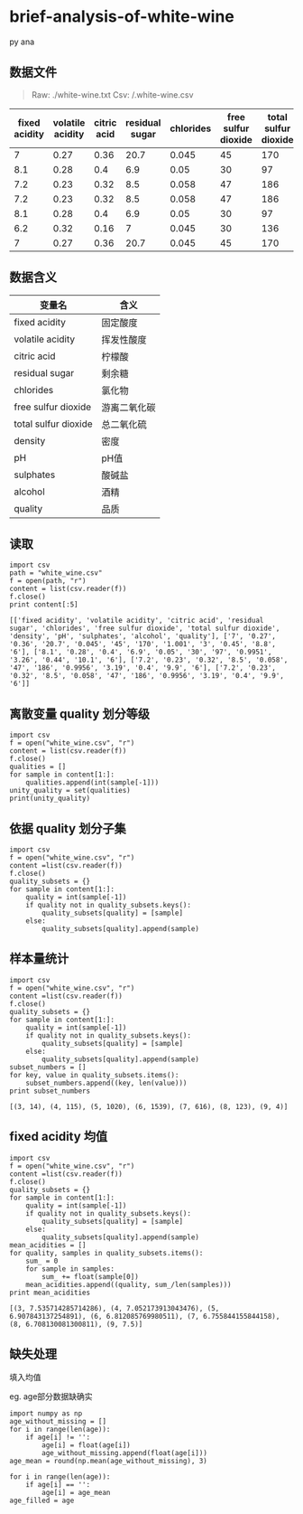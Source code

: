 # brief-analysis-of-white-wine

py ana

## 数据文件

> Raw: ./white-wine.txt    Csv: /.white-wine.csv

|fixed acidity|volatile acidity|citric acid|residual sugar|chlorides|free sulfur dioxide|total sulfur dioxide|density|pH|sulphates|alcohol|quality|
|----|----|----|----|----|----|----|----|----|----|----|----|
|7|0.27|0.36|20.7|0.045|45|170|1.001|3|0.45|8.8|6|
|8.1|0.28|0.4|6.9|0.05|30|97|0.9951|3.26|0.44|10.1|6|
|7.2|0.23|0.32|8.5|0.058|47|186|0.9956|3.19|0.4|9.9|6|
|7.2|0.23|0.32|8.5|0.058|47|186|0.9956|3.19|0.4|9.9|6|
|8.1|0.28|0.4|6.9|0.05|30|97|0.9951|3.26|0.44|10.1|6|
|6.2|0.32|0.16|7|0.045|30|136|0.9949|3.18|0.47|9.6|6|
|7|0.27|0.36|20.7|0.045|45|170|1.001|3|0.45|8.8|6|

## 数据含义

|变量名|含义|
|----|---|
|fixed acidity|固定酸度|
|volatile acidity|挥发性酸度|
|citric acid|柠檬酸|
|residual sugar|剩余糖|
|chlorides|氯化物|
|free sulfur dioxide|游离二氧化碳|
|total sulfur dioxide|总二氧化硫|
|density|密度|
|pH|pH值|
|sulphates|酸碱盐|
|alcohol|酒精|
|quality|品质|

## 读取

```
import csv
path = "white_wine.csv"
f = open(path, "r")
content = list(csv.reader(f))
f.close()
print content[:5]
```

```
[['fixed acidity', 'volatile acidity', 'citric acid', 'residual sugar', 'chlorides', 'free sulfur dioxide', 'total sulfur dioxide', 'density', 'pH', 'sulphates', 'alcohol', 'quality'], ['7', '0.27', '0.36', '20.7', '0.045', '45', '170', '1.001', '3', '0.45', '8.8', '6'], ['8.1', '0.28', '0.4', '6.9', '0.05', '30', '97', '0.9951', '3.26', '0.44', '10.1', '6'], ['7.2', '0.23', '0.32', '8.5', '0.058', '47', '186', '0.9956', '3.19', '0.4', '9.9', '6'], ['7.2', '0.23', '0.32', '8.5', '0.058', '47', '186', '0.9956', '3.19', '0.4', '9.9', '6']]
```

## 离散变量 quality 划分等级

```
import csv
f = open("white_wine.csv", "r")
content = list(csv.reader(f))
f.close()
qualities = []
for sample in content[1:]:
    qualities.append(int(sample[-1]))
unity_quality = set(qualities)
print(unity_quality)
```

## 依据 quality 划分子集

```
import csv
f = open("white_wine.csv", "r")
content =list(csv.reader(f))
f.close()
quality_subsets = {}
for sample in content[1:]:
    quality = int(sample[-1])
    if quality not in quality_subsets.keys():
        quality_subsets[quality] = [sample]
    else:
        quality_subsets[quality].append(sample)
```

## 样本量统计

```
import csv
f = open("white_wine.csv", "r")
content =list(csv.reader(f))
f.close()
quality_subsets = {}
for sample in content[1:]:
    quality = int(sample[-1])
    if quality not in quality_subsets.keys():
        quality_subsets[quality] = [sample]
    else:
        quality_subsets[quality].append(sample)
subset_numbers = []
for key, value in quality_subsets.items():
    subset_numbers.append((key, len(value)))
print subset_numbers
```

```
[(3, 14), (4, 115), (5, 1020), (6, 1539), (7, 616), (8, 123), (9, 4)]
```

## fixed acidity 均值

```
import csv
f = open("white_wine.csv", "r")
content =list(csv.reader(f))
f.close()
quality_subsets = {}
for sample in content[1:]:
    quality = int(sample[-1])
    if quality not in quality_subsets.keys():
        quality_subsets[quality] = [sample]
    else:
        quality_subsets[quality].append(sample)
mean_acidities = []
for quality, samples in quality_subsets.items():
    sum_ = 0
    for sample in samples:
        sum_ += float(sample[0])
    mean_acidities.append((quality, sum_/len(samples)))
print mean_acidities
```

```
[(3, 7.535714285714286), (4, 7.052173913043476), (5, 6.907843137254891), (6, 6.812085769980511), (7, 6.755844155844158), (8, 6.708130081300811), (9, 7.5)]
```

## 缺失处理

填入均值

eg.  age部分数据缺确实

```
import numpy as np
age_without_missing = []
for i in range(len(age)):
    if age[i] != '':
        age[i] = float(age[i])
        age_without_missing.append(float(age[i]))
age_mean = round(np.mean(age_without_missing), 3)

for i in range(len(age)):
    if age[i] == '':
        age[i] = age_mean
age_filled = age
```
